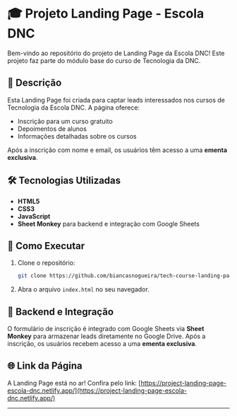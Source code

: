 # 🎓 Projeto Landing Page - Escola DNC

Bem-vindo ao repositório do projeto de Landing Page da Escola DNC! Este projeto faz parte do módulo base do curso de Tecnologia da DNC.

## 📄 Descrição

Esta Landing Page foi criada para captar leads interessados nos cursos de Tecnologia da Escola DNC. A página oferece:

- Inscrição para um curso gratuito
- Depoimentos de alunos
- Informações detalhadas sobre os cursos

Após a inscrição com nome e email, os usuários têm acesso a uma **ementa exclusiva**.

## 🛠 Tecnologias Utilizadas

- **HTML5**
- **CSS3**
- **JavaScript**
- **Sheet Monkey** para backend e integração com Google Sheets

## 🚀 Como Executar

1. Clone o repositório:
    ```bash
    git clone https://github.com/biancasnogueira/tech-course-landing-page.git
    ```
2. Abra o arquivo `index.html` no seu navegador.

## 🔗 Backend e Integração

O formulário de inscrição é integrado com Google Sheets via **Sheet Monkey** para armazenar leads diretamente no Google Drive. Após a inscrição, os usuários recebem acesso a uma **ementa exclusiva**.

## 🌐 Link da Página

A Landing Page está no ar! Confira pelo link: [https://project-landing-page-escola-dnc.netlify.app/](https://project-landing-page-escola-dnc.netlify.app/)

---
